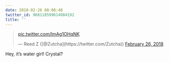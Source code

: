 ```yaml
---
date: 2018-02-26 08:08:48
twitter_id: 968110599614984192
title: ''
---
```


<blockquote class="twitter-tweet"><p lang="und" dir="ltr"><a href="https://t.co/lmAg1OHqNK">pic.twitter.com/lmAg1OHqNK</a></p>&mdash; Reed Z ([@Zutcha](https://twitter.com/Zutcha)) <a href="https://twitter.com/Zutcha/status/968040184121094144?ref_src=twsrc%5Etfw">February 26, 2018</a></blockquote>
<script async src="https://platform.twitter.com/widgets.js" charset="utf-8"></script>

Hey, it’s water girl! Crystal?
